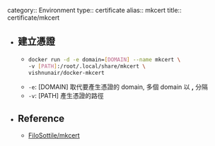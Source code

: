 category:: Environment
type:: certificate
alias:: mkcert
title:: certificate/mkcert

- ## 建立憑證
	- ```bash
	  docker run -d -e domain=[DOMAIN] --name mkcert \
	  -v [PATH]:/root/.local/share/mkcert \
	  vishnunair/docker-mkcert
	  ```
	- `-e`: [DOMAIN] 取代要產生憑證的 domain, 多個 domain 以 **,** 分隔
	- `-v`: [PATH] 產生憑證的路徑
- ## Reference
	- [FiloSottile/mkcert](https://github.com/FiloSottile/mkcert)